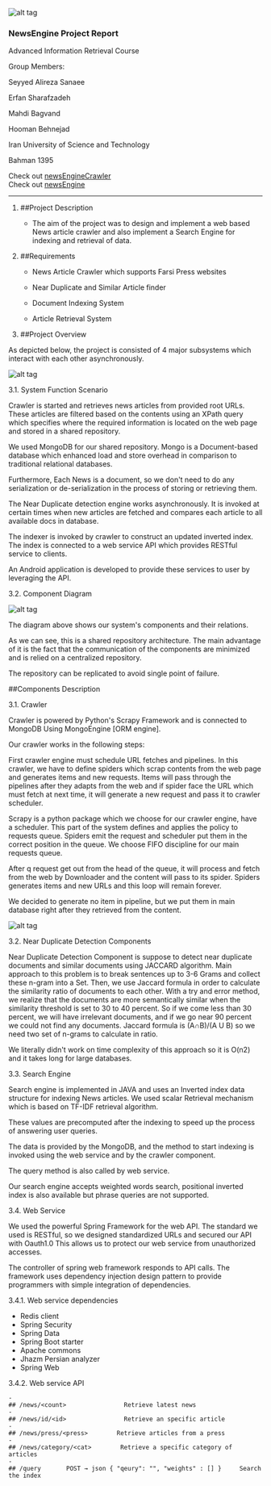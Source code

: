 ![alt tag](https://raw.githubusercontent.com/erfan111/newsEngine/master/resources/logo.png)

### NewsEngine Project Report



Advanced Information Retrieval Course

Group Members:

Seyyed Alireza Sanaee

Erfan Sharafzadeh

Mahdi Bagvand

Hooman Behnejad





Iran University of Science and Technology



Bahman 1395

Check out [newsEngineCrawler](https://github.com/erfan111/newsEngineCrawler)  
Check out [newsEngine](https://github.com/erfan111/newsEngine)  

--------------

1. ##Project Description

    - The aim of the project was to design and implement a web based News article crawler and also implement a Search Engine for indexing and retrieval of data.

2. ##Requirements

    - News Article Crawler which supports Farsi Press websites
    
    - Near Duplicate and Similar Article finder
    
    - Document Indexing System
    
    - Article Retrieval System
    
3. ##Project Overview

As depicted below, the project is consisted of 4 major subsystems which interact with each other asynchronously.

![alt tag](https://raw.githubusercontent.com/erfan111/newsEngine/master/resources/integration.png)

3.1. System Function Scenario

Crawler is started and retrieves news articles from provided root URLs. These articles are filtered based on the contents using an XPath query which specifies where the required information is located on the web page and stored in a shared repository.

We used MongoDB for our shared repository. Mongo is a Document-based database which enhanced load and store overhead in comparison to traditional relational databases.

Furthermore, Each News is a document, so we don&#39;t need to do any serialization or de-serialization in the process of storing or retrieving them.

The Near Duplicate detection engine works asynchronously. It is invoked at certain times when new articles are fetched and compares each article to all available docs in database.

The indexer is invoked by crawler to construct an updated inverted index. The index is connected to a web service API which provides RESTful service to clients.

An Android application is developed to provide these services to user by leveraging the API.

3.2. Component Diagram

![alt tag](https://raw.githubusercontent.com/erfan111/newsEngine/master/resources/arch.jpg)

The diagram above shows our system's components and their relations.

As we can see, this is a shared repository architecture. The main advantage of it is the fact that the communication of the components are minimized and is relied on a centralized repository.

The repository can be replicated to avoid single point of failure.

##Components Description

3.1. Crawler

Crawler is powered by Python's Scrapy Framework and is connected to MongoDB Using MongoEngine [ORM engine].

Our crawler works in the following steps:

First crawler engine must schedule URL fetches and pipelines. In this crawler, we have to define spiders which scrap contents from the web page and generates items and new requests. Items will pass through the pipelines after they adapts from the web and if spider face the URL which must fetch at next time, it will generate a new request and pass it to crawler scheduler.

Scrapy is a python package which we choose for our crawler engine, have a scheduler. This part of the system defines and applies the policy to requests queue. Spiders emit the request and scheduler put them in the correct position in the queue. We choose FIFO discipline for our main requests queue.

After q request get out from the head of the queue, it will process and fetch from the web by Downloader and the content will pass to its spider. Spiders generates items and new URLs and this loop will remain forever.

We decided to generate no item in pipeline, but we put them in main database right after they retrieved from the content.

 ![alt tag](https://raw.githubusercontent.com/erfan111/newsEngine/master/resources/scraper.jpg)

3.2. Near Duplicate Detection Components

 Near Duplicate Detection Component is suppose to detect near duplicate documents and similar documents using JACCARD algorithm. Main approach to this problem is to break sentences up to 3-6 Grams and collect these n-gram into a Set. Then, we use Jaccard formula in order to calculate the similarity ratio of documents to each other. With a try and error method, we realize that the documents are more semantically similar when the similarity threshold is set to 30 to 40 percent. So if we come less than 30 percent, we will have irrelevant documents, and if we go near 90 percent we could not find any documents. Jaccard formula is (A∩B)/(A U B) so we need two set of n-grams to calculate in ratio.

We literally didn't work on time complexity of this approach so it is O(n2)
and it takes long for large databases.

3.3. Search Engine

Search engine is implemented in JAVA and uses an Inverted index data structure for indexing News articles. We used scalar Retrieval mechanism which is based on TF-IDF retrieval algorithm.

These values are precomputed after the indexing to speed up the process of answering user queries.

The data is provided by the MongoDB, and the method to start indexing is invoked using the web service and by the crawler component.

The query method is also called by web service.

Our search engine accepts weighted words search, positional inverted index is also available but phrase queries are not supported.

3.4. Web Service

We used the powerful Spring Framework for the web API. The standard we used is RESTful, so we designed standardized URLs and secured our API with Oauth1.0 This allows us to protect our web service from unauthorized accesses.

The controller of spring web framework responds to API calls. The framework uses dependency injection design pattern to provide programmers with simple integration of dependencies.

3.4.1. Web service dependencies

- Redis client
- Spring Security
- Spring Data
- Spring Boot starter
- Apache commons
- Jhazm Persian analyzer
- Spring Web

3.4.2. Web service API
```
-
## /news/<count>                Retrieve latest news
-
## /news/id/<id>                Retrieve an specific article
-
## /news/press/<press>        Retrieve articles from a press
-
## /news/category/<cat>        Retrieve a specific category of articles
-
## /query       POST → json { "qeury": "", "weights" : [] }     Search the index
```
